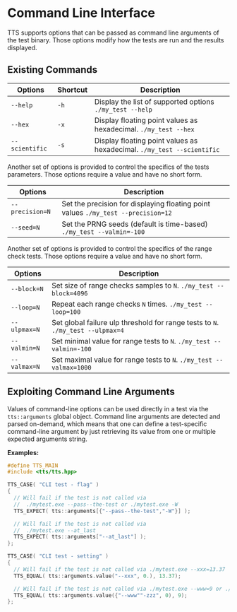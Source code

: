 # Command Line Interface

TTS supports options that can be passed as command line arguments of the test binary. Those
options modify how the tests are run and the results displayed.

## Existing Commands

 Options        | Shortcut | Description
--------------- | -------- | ---------------------------------------------------------------
`--help`        | `-h`     | Display the list of supported options `./my_test --help`
`--hex`         | `-x`     | Display floating point values as hexadecimal. `./my_test --hex`
`--scientific`  | `-s`     | Display floating point values as hexadecimal. `./my_test --scientific`

Another set of options is provided to control the specifics of the tests parameters. Those
options require a value and have no short form.

 Options         | Description
---------------- | -----------------------------------------------------------------------
`--precision=N`  | Set the precision for displaying floating point values `./my_test --precision=12`
`--seed=N`       | Set the PRNG seeds (default is time-based) `./my_test --valmin=-100`

Another set of options is provided to control the specifics of the range check tests. Those
options require a value and have no short form.

 Options     | Description
------------ | -----------------------------------------------------------------------
`--block=N`  | Set size of range checks samples to `N`. `./my_test --block=4096`
`--loop=N`   | Repeat each range checks `N` times. `./my_test --loop=100`
`--ulpmax=N` | Set global failure ulp threshold for range tests to `N`. `./my_test --ulpmax=4`
`--valmin=N` | Set minimal value for range tests to `N`. `./my_test --valmin=-100`
`--valmax=N` | Set maximal value for range tests to `N`. `./my_test --valmax=1000`

## Exploiting Command Line Arguments
Values of command-line options can be used directly in a test via the `tts::arguments` global object.
Command line arguments are detected and parsed on-demand, which means that one can define a
test-specific command-line argument by just retrieving its value from one or multiple expected
arguments string.

**Examples:**

~~~~~~~~~~~~~~~~~~~~~~~~~~~~~~~~~~~~~~~~ c++
#define TTS_MAIN
#include <tts/tts.hpp>

TTS_CASE( "CLI test - flag" )
{
  // Will fail if the test is not called via
  //  ./mytest.exe --pass--the-test or ./mytest.exe -W
  TTS_EXPECT( tts::arguments[{"--pass--the-test","-W"}] );

  // Will fail if the test is not called via
  //  ./mytest.exe --at_last
  TTS_EXPECT( tts::arguments["--at_last"] );
};

TTS_CASE( "CLI test - setting" )
{
  // Will fail if the test is not called via ./mytest.exe --xxx=13.37
  TTS_EQUAL( tts::arguments.value("--xxx", 0.), 13.37);

  // Will fail if the test is not called via ./mytest.exe --www=9 or ./mytest.exe -zzz=9
  TTS_EQUAL( tts::arguments.value({"--www""-zzz", 0), 9);
};
~~~~~~~~~~~~~~~~~~~~~~~~~~~~~~~~~~~~~~~~
